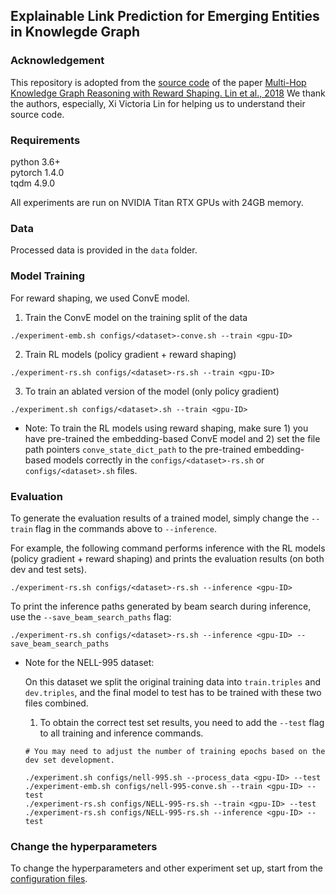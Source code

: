 ## Explainable Link Prediction for Emerging Entities in Knowlegde Graph

### Acknowledgement
This repository is adopted from the [source code](https://github.com/salesforce/MultiHopKG) of the paper [Multi-Hop Knowledge Graph Reasoning with Reward Shaping. Lin et al., 2018](https://arxiv.org/abs/1808.10568)
We thank the authors, especially, Xi Victoria Lin for helping us to understand their source code.

### Requirements
python 3.6+ <br>
pytorch 1.4.0 <br>
tqdm 4.9.0

All experiments are run on NVIDIA Titan RTX GPUs with 24GB memory.

### Data
Processed data is provided in the ```data``` folder. 

### Model Training 
For reward shaping, we used ConvE model. 

1. Train the ConvE model on the training split of the data
```
./experiment-emb.sh configs/<dataset>-conve.sh --train <gpu-ID>
```
2. Train RL models (policy gradient + reward shaping)
```
./experiment-rs.sh configs/<dataset>-rs.sh --train <gpu-ID>
```
3. To train an ablated version of the model (only policy gradient)
```
./experiment.sh configs/<dataset>.sh --train <gpu-ID>
```
* Note: To train the RL models using reward shaping, make sure 1) you have pre-trained the embedding-based ConvE model and 2) set the file path pointers ```conve_state_dict_path``` to the pre-trained embedding-based models correctly 
in the ```configs/<dataset>-rs.sh``` or ```configs/<dataset>.sh``` files.

### Evaluation
To generate the evaluation results of a trained model, simply change the `--train` flag in the commands above to `--inference`. 

For example, the following command performs inference with the RL models (policy gradient + reward shaping) and prints the evaluation results (on both dev and test sets).
```
./experiment-rs.sh configs/<dataset>-rs.sh --inference <gpu-ID>
```

To print the inference paths generated by beam search during inference, use the `--save_beam_search_paths` flag:
```
./experiment-rs.sh configs/<dataset>-rs.sh --inference <gpu-ID> --save_beam_search_paths
```

* Note for the NELL-995 dataset: 

  On this dataset we split the original training data into `train.triples` and `dev.triples`, and the final model to test has to be trained with these two files combined. 
  1. To obtain the correct test set results, you need to add the `--test` flag to all training and inference commands.  
    ```
    # You may need to adjust the number of training epochs based on the dev set development.

    ./experiment.sh configs/nell-995.sh --process_data <gpu-ID> --test
    ./experiment-emb.sh configs/nell-995-conve.sh --train <gpu-ID> --test
    ./experiment-rs.sh configs/NELL-995-rs.sh --train <gpu-ID> --test
    ./experiment-rs.sh configs/NELL-995-rs.sh --inference <gpu-ID> --test
    ``` 

### Change the hyperparameters
To change the hyperparameters and other experiment set up, start from the [configuration files](configs).
